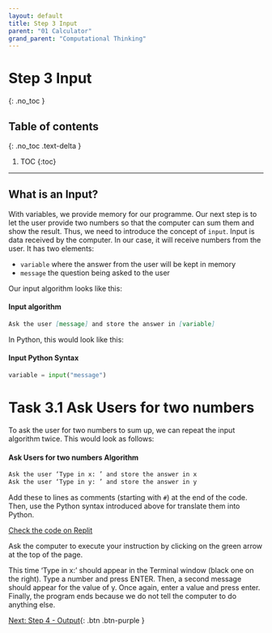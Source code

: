 ```yaml
---
layout: default
title: Step 3 Input
parent: "01 Calculator"
grand_parent: "Computational Thinking"
---
```


# Step 3 Input
{: .no_toc }

## Table of contents
{: .no_toc .text-delta }

1. TOC
{:toc}

---

## What is an Input?

With variables, we provide memory for our programme. Our next step is to let the user provide two numbers so that the computer can sum them and show the result. Thus, we need to introduce the concept of `input`. Input is data received by the computer. In our case, it will receive numbers from the user. It has two elements:

* `variable` where the answer from the user will be kept in memory
* `message` the question being asked to the user

Our input algorithm looks like this: 

#### Input algorithm

```markdown
Ask the user [message] and store the answer in [variable]
```

In Python, this would look like this:

#### Input Python Syntax

```python
variable = input("message")
```

# Task 3.1 Ask Users for two numbers

To ask the user for two numbers to sum up, we can repeat the input algorithm twice. This would look as follows:

#### Ask Users for two numbers Algorithm

```markdown
Ask the user ‘Type in x: ’ and store the answer in x
Ask the user ‘Type in y: ’ and store the answer in y
```

Add these to lines as comments (starting with `#`) at the end of the code. Then, use the Python syntax introduced above for translate them into Python.

[Check the code on Replit](https://repl.it/@IO1075/01-calculator-step3)

Ask the computer to execute your instruction by clicking on the green arrow at the top of the page.

This time ‘Type in x:’ should appear in the Terminal window (black one on the right). Type a number and press ENTER. Then, a second message should appear for the value of y. Once again, enter a value and press enter. Finally, the program ends because we do not tell the computer to do anything else.


[Next: Step 4 - Output]({{site.baseurl}}/computational-thinking/01-calculator/step4){: .btn .btn-purple }